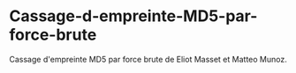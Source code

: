 # Cassage-d-empreinte-MD5-par-force-brute
Cassage d'empreinte MD5 par force brute de Eliot Masset et Matteo Munoz.

